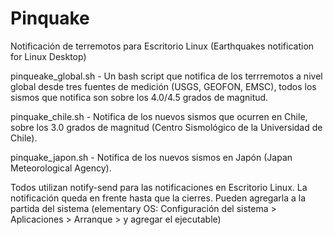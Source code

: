 # Pinquake
Notificación de terremotos para Escritorio Linux (Earthquakes notification for Linux Desktop)


pinqueake_global.sh - Un bash script que notifica de los terrremotos a nivel global desde tres fuentes de medición (USGS, GEOFON, EMSC), todos los sismos que notifica son sobre los 4.0/4.5 grados de magnitud.

pinquake_chile.sh - Notifica de los nuevos sismos que ocurren en Chile, sobre los 3.0 grados de magnitud (Centro Sismológico de la Universidad de Chile).

pinquake_japon.sh - Notifica de los nuevos sismos en Japón (Japan Meteorological Agency).


Todos utilizan notify-send para las notificaciones en Escritorio Linux. La notificación queda en frente hasta que la cierres.
Pueden agregarla a la partida del sistema (elementary OS: Configuración del sistema > Aplicaciones > Arranque > y agregar el ejecutable)
